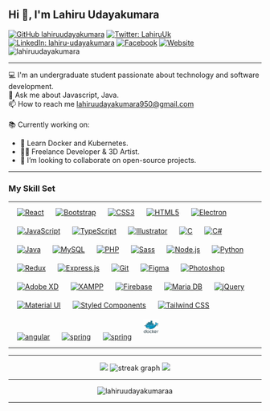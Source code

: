 ## Hi 👋, I'm Lahiru Udayakumara

[![GitHub lahiruudayakumara](https://img.shields.io/github/followers/lahiruudayakumara?label=follow&style=social)](https://github.com/lahiruudayakumara)
[![Twitter: LahiruUk](https://img.shields.io/twitter/follow/LahiruUk?style=social)](https://twitter.com/LahiruUk)
[![LinkedIn: lahiru-udayakumara](https://img.shields.io/badge/-LahiruUdayakumara-blue?style=flat-square&logo=Linkedin&logoColor=white&link=https://www.linkedin.com/in/lahiru-udayakumara-716a4b235/)](https://www.linkedin.com/in/lahiru-udayakumara-716a4b235/)
[![Facebook](https://img.shields.io/badge/Facebook-222222?&color=blue&style=flat-square&logo=facebook&logoColor=white&link=https://www.facebook.com/lahiruudaya.kumara.5/)](https://www.facebook.com/lahiruudaya.kumara.5/)
[![Website](https://img.shields.io/badge/WebSite-222222?&color=blue&style=flat-square&logo=google-chrome&logoColor=white&link=https://lahiruudayakumara.me)](https://lahiruudayakumara.me)
<img src="https://komarev.com/ghpvc/?username=lahiruudayakumara&label=Profile%20views&color=blue&style=flat-square" alt="lahiruudayakumara" />

---
💻 I'm an undergraduate student passionate about technology and software development.</br>
💬 Ask me about Javascript, Java.</br>
📫 How to reach me lahiruudayakumara950@gmail.com</br></br>
📚 Currently working on:
<ul>
  <li>🍃 Learn Docker and Kubernetes.</li>
  <li>🧑‍💻 Freelance Developer & 3D Artist.</li>
  <li>👯 I’m looking to collaborate on open-source projects.</li>
</ul>

---

### My Skill Set  
<table><tr><td valign="top" width="100%">

<div align="left">  
<a href="https://reactjs.org/" target="_blank"><img style="margin: 10px" src="https://profilinator.rishav.dev/skills-assets/react-original-wordmark.svg" alt="React" height="30" /></a>  
<a href="https://getbootstrap.com/docs/3.4/javascript/" target="_blank"><img style="margin: 10px" src="https://profilinator.rishav.dev/skills-assets/bootstrap-plain.svg" alt="Bootstrap" height="30" /></a>  
<a href="https://www.w3schools.com/css/" target="_blank"><img style="margin: 10px" src="https://profilinator.rishav.dev/skills-assets/css3-original-wordmark.svg" alt="CSS3" height="30" /></a>  
<a href="https://en.wikipedia.org/wiki/HTML5" target="_blank"><img style="margin: 10px" src="https://profilinator.rishav.dev/skills-assets/html5-original-wordmark.svg" alt="HTML5" height="30" /></a>  
<a href="https://www.electronjs.org/" target="_blank"><img style="margin: 10px" src="https://profilinator.rishav.dev/skills-assets/electron-original.svg" alt="Electron" height="30" /></a>  
<a href="https://www.javascript.com/" target="_blank"><img style="margin: 10px" src="https://profilinator.rishav.dev/skills-assets/javascript-original.svg" alt="JavaScript" height="30" /></a>  
<a href="https://www.typescriptlang.org/" target="_blank"><img style="margin: 10px" src="https://profilinator.rishav.dev/skills-assets/typescript-original.svg" alt="TypeScript" height="30" /></a>  
<a href="https://www.adobe.com/in/products/illustrator.html" target="_blank"><img style="margin: 10px" src="https://profilinator.rishav.dev/skills-assets/adobe_illustrator-icon.svg" alt="Illustrator" height="30" /></a>  
<a href="https://www.cprogramming.com/" target="_blank"><img style="margin: 10px" src="https://profilinator.rishav.dev/skills-assets/c-original.svg" alt="C" height="30" /></a>  
<a href="https://docs.microsoft.com/en-us/dotnet/csharp/" target="_blank"><img style="margin: 10px" src="https://profilinator.rishav.dev/skills-assets/csharp-original.svg" alt="C#" height="30" /></a>  
<a href="https://www.java.com/" target="_blank"><img style="margin: 10px" src="https://profilinator.rishav.dev/skills-assets/java-original-wordmark.svg" alt="Java" height="30" /></a>  
<a href="https://www.mysql.com/" target="_blank"><img style="margin: 10px" src="https://profilinator.rishav.dev/skills-assets/mysql-original-wordmark.svg" alt="MySQL" height="30" /></a>  
<a href="https://www.php.net/" target="_blank"><img style="margin: 10px" src="https://profilinator.rishav.dev/skills-assets/php-original.svg" alt="PHP" height="30" /></a>  
<a href="https://sass-lang.com/" target="_blank"><img style="margin: 10px" src="https://profilinator.rishav.dev/skills-assets/sass-original.svg" alt="Sass" height="30" /></a>  
<a href="https://nodejs.org/" target="_blank"><img style="margin: 10px" src="https://profilinator.rishav.dev/skills-assets/nodejs-original-wordmark.svg" alt="Node.js" height="30" /></a>  
<a href="https://www.python.org/" target="_blank"><img style="margin: 10px" src="https://profilinator.rishav.dev/skills-assets/python-original.svg" alt="Python" height="30" /></a>  
<a href="https://redux.js.org/" target="_blank"><img style="margin: 10px" src="https://profilinator.rishav.dev/skills-assets/redux-original.svg" alt="Redux" height="30" /></a>  
<a href="https://expressjs.com/" target="_blank"><img style="margin: 10px" src="https://profilinator.rishav.dev/skills-assets/express-original-wordmark.svg" alt="Express.js" height="30" /></a>  
<a href="https://github.com/" target="_blank"><img style="margin: 10px" src="https://profilinator.rishav.dev/skills-assets/git-scm-icon.svg" alt="Git" height="30" /></a>  
<a href="https://www.figma.com/" target="_blank"><img style="margin: 10px" src="https://profilinator.rishav.dev/skills-assets/figma-icon.svg" alt="Figma" height="30" /></a>  
<a href="https://www.adobe.com/in/products/photoshop.html" target="_blank"><img style="margin: 10px" src="https://profilinator.rishav.dev/skills-assets/photoshop-plain.svg" alt="Photoshop" height="30" /></a>  
<a href="https://www.adobe.com/in/products/xd.html" target="_blank"><img style="margin: 10px" src="https://profilinator.rishav.dev/skills-assets/adobexd.png" alt="Adobe XD" height="30" /></a>  
<a href="https://www.apachefriends.org/" target="_blank"><img style="margin: 10px" src="https://profilinator.rishav.dev/skills-assets/xampp.png" alt="XAMPP" height="30" /></a>  
<a href="https://firebase.google.com/" target="_blank"><img style="margin: 10px" src="https://profilinator.rishav.dev/skills-assets/firebase.png" alt="Firebase" height="30" /></a>  
<a href="https://mariadb.org/" target="_blank"><img style="margin: 10px" src="https://profilinator.rishav.dev/skills-assets/mariadb.png" alt="Maria DB" height="30" /></a>  
<a href="https://jquery.com/" target="_blank"><img style="margin: 10px" src="https://profilinator.rishav.dev/skills-assets/jquery.png" alt="jQuery" height="30" /></a>  
<a href="https://mui.com/" target="_blank"><img style="margin: 10px" src="https://profilinator.rishav.dev/skills-assets/mui.png" alt="Material UI" height="30" /></a>  
<a href="https://styled-components.com/" target="_blank"><img style="margin: 10px" src="https://profilinator.rishav.dev/skills-assets/styled-components.png" alt="Styled Components" height="30" /></a>  
<a href="https://www.tailwindcss.com/" target="_blank"><img style="margin: 10px" src="https://profilinator.rishav.dev/skills-assets/tailwindcss.svg" alt="Tailwind CSS" height="30" /></a>
<a href="https://angular.io/" target="_blank"><img style="margin: 10px" src="https://avatars.githubusercontent.com/u/139426?s=48&v=4" alt="angular" height="30" /></a>
<a href="https://spring.io/" target="_blank"><img style="margin: 10px" src="https://avatars.githubusercontent.com/u/317776?s=200&v=4" alt="spring" height="30" /></a> 
<a href="https://reactnative.dev/" target="_blank"><img style="margin: 10px" src="https://reactnative.dev/img/header_logo.svg" alt="spring" height="30" /></a> 
<a href="https://www.docker.com/" target="_blank"><img style="margin: 10px" src="https://raw.githubusercontent.com/devicons/devicon/master/icons/docker/docker-original-wordmark.svg" alt="docker" height="30" /></a>  
</div>

</td></tr></table> 

---

<!--
### Github Stats   
-->
<div align="center">
  <!--
  <img src="https://github-readme-stats.vercel.app/api/top-langs?username=lahiruudayakumara&locale=en&hide_title=false&layout=compact&card_width=320&langs_count=5&theme=dracula&hide_border=false" width="195" height="150" alt="languages graph"  />
  -->
  <img height="120em" src="https://github-readme-stats-git-masterrstaa-rickstaa.vercel.app/api/top-langs/?username=lahiruudayakumara&show_icons=true&hide_border=false&layout=compact&langs_count=8"/>
  <img src="https://streak-stats.demolab.com?user=lahiruudayakumara&locale=en&mode=daily&theme=dark&hide_border=false&border_radius=5&order=3" height="120em" alt="streak graph"  />
  <img src="https://github-readme-stats.vercel.app/api?username=lahiruudayakumara&show_icons=true&count_private=true&hide_border=true" height="120em" />
</div>  

---

<div align="center">
  <img width="700" src="https://github-profile-trophy.vercel.app/?username=lahiruudayakumara" alt="lahiruudayakumaraa" />
</div>

---


